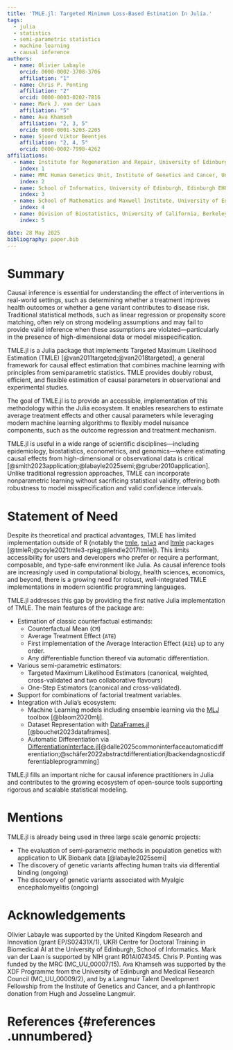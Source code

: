 ```yaml
---
title: 'TMLE.jl: Targeted Minimum Loss-Based Estimation In Julia.'
tags:
  - julia
  - statistics
  - semi-parametric statistics
  - machine learning
  - causal inference
authors:
  - name: Olivier Labayle
    orcid: 0000-0002-3708-3706
    affiliation: "1"
  - name: Chris P. Ponting
    affiliation: "2"
    orcid: 0000-0003-0202-7816
  - name: Mark J. van der Laan
    affiliation: "5"
  - name: Ava Khamseh
    affiliation: "2, 3, 5"
    orcid: 0000-0001-5203-2205
  - name: Sjoerd Viktor Beentjes
    affiliation: "2, 4, 5"
    orcid: 0000-0002-7998-4262
affiliations:
  - name: Institute for Regeneration and Repair, University of Edinburgh, Edinburgh EH16 4UU, United Kingdom
    index: 1
  - name: MRC Human Genetics Unit, Institute of Genetics and Cancer, University of Edinburgh, Edinburgh EH4 2XU, United Kingdom.
    index: 2
  - name: School of Informatics, University of Edinburgh, Edinburgh EH8 9AB, United Kingdom
    index: 3
  - name: School of Mathematics and Maxwell Institute, University of Edinburgh, Edinburgh EH9 3FD, United Kingdom
    index: 4
  - name: Division of Biostatistics, University of California, Berkeley, CA, USA
    index: 5

date: 28 May 2025
bibliography: paper.bib
---
```


# Summary

Causal inference is essential for understanding the effect of interventions in real-world settings, such as determining whether a treatment improves health outcomes or whether a gene variant contributes to disease risk. Traditional statistical methods, such as linear regression or propensity score matching, often rely on strong modeling assumptions and may fail to provide valid inference when these assumptions are violated—particularly in the presence of high-dimensional data or model misspecification.

TMLE.jl is a Julia package that implements Targeted Maximum Likelihood Estimation (TMLE) [@van2011targeted;@van2018targeted], a general framework for causal effect estimation that combines machine learning with principles from semiparametric statistics. TMLE provides doubly robust, efficient, and flexible estimation of causal parameters in observational and experimental studies.

The goal of TMLE.jl is to provide an accessible, implementation of this methodology within the Julia ecosystem. It enables researchers to estimate average treatment effects and other causal parameters while leveraging modern machine learning algorithms to flexibly model nuisance components, such as the outcome regression and treatment mechanism.

TMLE.jl is useful in a wide range of scientific disciplines—including epidemiology, biostatistics, econometrics, and genomics—where estimating causal effects from high-dimensional or observational data is critical [@smith2023application;@labayle2025semi;@gruber2010application]. Unlike traditional regression approaches, TMLE can incorporate nonparametric learning without sacrificing statistical validity, offering both robustness to model misspecification and valid confidence intervals.

# Statement of Need

Despite its theoretical and practical advantages, TMLE has limited implementation outside of R (notably the [tmle](https://cran.r-project.org/web/packages/tmle/index.html), [`tmle3`](https://github.com/tlverse/tmle3/blob/master/README.Rmd) and [ltmle](https://cran.r-project.org/web/packages/ltmle/index.html) packages [@tmleR;@coyle2021tmle3-rpkg;@lendle2017ltmle]). This limits accessibility for users and developers who prefer or require a performant, composable, and type-safe environment like Julia. As causal inference tools are increasingly used in computational biology, health sciences, economics, and beyond, there is a growing need for robust, well-integrated TMLE implementations in modern scientific programming languages.

TMLE.jl addresses this gap by providing the first native Julia implementation of TMLE. The main features of the package are:

* Estimation of classic counterfactual estimands: 
  * Counterfactual Mean (`CM`)
  * Average Treatment Effect (`ATE`)
  * First implementation of the Average Interaction Effect (`AIE`) up to any order.
  * Any differentiable function thereof via automatic differentiation. 
* Various semi-parametric estimators: 
  * Targeted Maximum Likelihood Estimators (canonical, weighted, cross-validated and two collaborative flavours)
  * One-Step Estimators (canonical and cross-validated).
* Support for combinations of factorial treatment variables.
* Integration with Julia’s ecosystem: 
  * Machine Learning models including ensemble learning via the [MLJ](https://juliaai.github.io/MLJ.jl/stable/) toolbox [@blaom2020mlj].
  * Dataset Representation with [DataFrames.jl](https://dataframes.juliadata.org/stable/) [@bouchet2023dataframes].
  * Automatic Differentiation via [DifferentiationInterface.jl](https://github.com/JuliaDiff/DifferentiationInterface.jl)[@dalle2025commoninterfaceautomaticdifferentiation;@schäfer2022abstractdifferentiationjlbackendagnosticdifferentiableprogramming]

TMLE.jl fills an important niche for causal inference practitioners in Julia and contributes to the growing ecosystem of open-source tools supporting rigorous and scalable statistical modeling.

# Mentions

TMLE.jl is already being used in three large scale genomic projects:

- The evaluation of semi-parametric methods in population genetics with application to UK Biobank data [@labayle2025semi]
- The discovery of genetic variants affecting human traits via differential binding (ongoing)
- The discovery of genetic variants associated with Myalgic encephalomyelitis (ongoing)

# Acknowledgements

Olivier Labayle was supported by the United Kingdom Research and Innovation (grant EP/S02431X/1), UKRI Centre for Doctoral Training in Biomedical AI at the University of Edinburgh, School of Informatics.
Mark van der Laan is supported by NIH grant R01AI074345.
Chris P. Ponting was funded by the MRC (MC_UU_00007/15).
Ava Khamseh was supported by the XDF Programme from the University of Edinburgh and Medical Research Council (MC_UU_00009/2), and by a Langmuir Talent Development Fellowship from the Institute of Genetics and Cancer, and a philanthropic donation from Hugh and Josseline Langmuir.

# References {#references .unnumbered}
